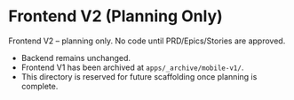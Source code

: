 # Frontend V2 (Planning Only)

Frontend V2 – planning only. No code until PRD/Epics/Stories are approved.

- Backend remains unchanged.
- Frontend V1 has been archived at `apps/_archive/mobile-v1/`.
- This directory is reserved for future scaffolding once planning is complete.

